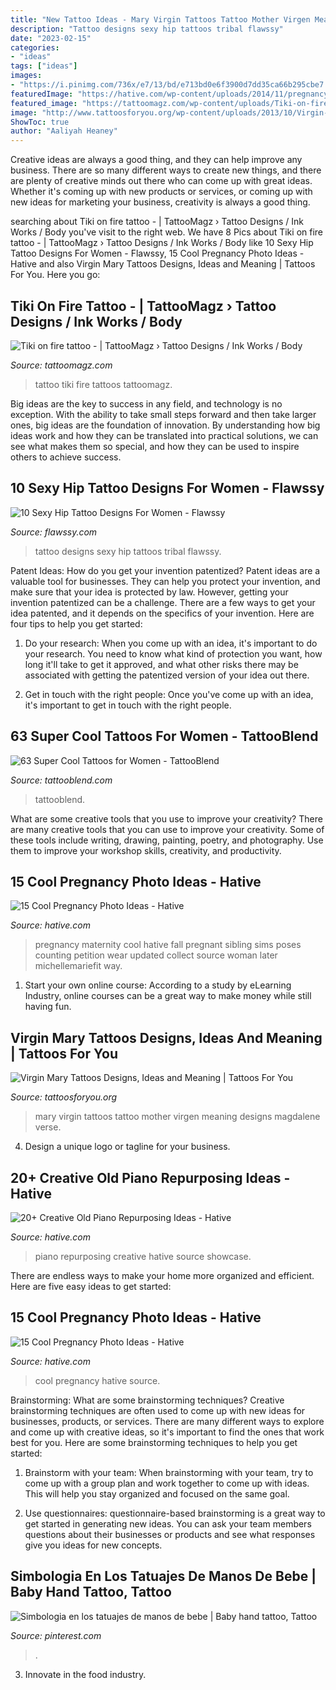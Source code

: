 ```yaml
---
title: "New Tattoo Ideas - Mary Virgin Tattoos Tattoo Mother Virgen Meaning Designs Magdalene Verse"
description: "Tattoo designs sexy hip tattoos tribal flawssy"
date: "2023-02-15"
categories:
- "ideas"
tags: ["ideas"]
images:
- "https://i.pinimg.com/736x/e7/13/bd/e713bd0e6f3900d7dd35ca66b295cbe7.jpg"
featuredImage: "https://hative.com/wp-content/uploads/2014/11/pregnancy-photo-ideas/7-cool-pregnancy-photo-ideas.jpg"
featured_image: "https://tattoomagz.com/wp-content/uploads/Tiki-on-fire-tattoo.jpg"
image: "http://www.tattoosforyou.org/wp-content/uploads/2013/10/Virgin-Mary-Tattoos-Pictures-700x1024.jpg"
ShowToc: true
author: "Aaliyah Heaney"
---
```



Creative ideas are always a good thing, and they can help improve any business. There are so many different ways to create new things, and there are plenty of creative minds out there who can come up with great ideas. Whether it's coming up with new products or services, or coming up with new ideas for marketing your business, creativity is always a good thing.

	

		
searching about Tiki on fire tattoo - | TattooMagz › Tattoo Designs / Ink Works / Body you've visit to the right web. We have 8 Pics about Tiki on fire tattoo - | TattooMagz › Tattoo Designs / Ink Works / Body like 10 Sexy Hip Tattoo Designs For Women - Flawssy, 15 Cool Pregnancy Photo Ideas - Hative and also Virgin Mary Tattoos Designs, Ideas and Meaning | Tattoos For You. Here you go:
		
    
## Tiki On Fire Tattoo - | TattooMagz › Tattoo Designs / Ink Works / Body

<img loading=lazy src="https://tattoomagz.com/wp-content/uploads/Tiki-on-fire-tattoo.jpg" onerror="this.onerror=null;this.src='https://tse3.mm.bing.net/th?id=OIP.VNT7yqSucnqMqETjmcd8fQAAAA&amp;pid=15.1';" alt="Tiki on fire tattoo - | TattooMagz › Tattoo Designs / Ink Works / Body">

_Source: tattoomagz.com_

>tattoo tiki fire tattoos tattoomagz. 

	

Big ideas are the key to success in any field, and technology is no exception. With the ability to take small steps forward and then take larger ones, big ideas are the foundation of innovation. By understanding how big ideas work and how they can be translated into practical solutions, we can see what makes them so special, and how they can be used to inspire others to achieve success.

    
## 10 Sexy Hip Tattoo Designs For Women - Flawssy

<img loading=lazy src="http://flawssy.com/wp-content/uploads/2016/06/Tribal-Phoenix-Tattoo.jpg" onerror="this.onerror=null;this.src='https://tse3.mm.bing.net/th?id=OIP.3hYDzj6qczDk6242KBkoIAHaLQ&amp;pid=15.1';" alt="10 Sexy Hip Tattoo Designs For Women - Flawssy">

_Source: flawssy.com_

>tattoo designs sexy hip tattoos tribal flawssy. 

	

Patent Ideas: How do you get your invention patentized?
Patent ideas are a valuable tool for businesses. They can help you protect your invention, and make sure that your idea is protected by law. However, getting your invention patentized can be a challenge. There are a few ways to get your idea patented, and it depends on the specifics of your invention. Here are four tips to help you get started: 
1. Do your research: When you come up with an idea, it's important to do your research. You need to know what kind of protection you want, how long it'll take to get it approved, and what other risks there may be associated with getting the patentized version of your idea out there. 

2. Get in touch with the right people: Once you've come up with an idea, it's important to get in touch with the right people.

    
## 63 Super Cool Tattoos For Women - TattooBlend

<img loading=lazy src="https://tattooblend.com/wp-content/uploads/2016/08/watercolor-world-map-tattoo.jpg" onerror="this.onerror=null;this.src='https://tse3.mm.bing.net/th?id=OIP.aL2lx_x_gn2X4z7h8N3qKwHaHX&amp;pid=15.1';" alt="63 Super Cool Tattoos for Women - TattooBlend">

_Source: tattooblend.com_

>tattooblend. 

	

What are some creative tools that you use to improve your creativity?
There are many creative tools that you can use to improve your creativity. Some of these tools include writing, drawing, painting, poetry, and photography. Use them to improve your workshop skills, creativity, and productivity.

    
## 15 Cool Pregnancy Photo Ideas - Hative

<img loading=lazy src="https://hative.com/wp-content/uploads/2014/11/pregnancy-photo-ideas/7-cool-pregnancy-photo-ideas.jpg" onerror="this.onerror=null;this.src='https://tse2.mm.bing.net/th?id=OIP.4LD72bU6nJ_gEpIry0L_8wHaLH&amp;pid=15.1';" alt="15 Cool Pregnancy Photo Ideas - Hative">

_Source: hative.com_

>pregnancy maternity cool hative fall pregnant sibling sims poses counting petition wear updated collect source woman later michellemariefit way. 

	

1. Start your own online course: According to a study by eLearning Industry, online courses can be a great way to make money while still having fun.

    
## Virgin Mary Tattoos Designs, Ideas And Meaning | Tattoos For You

<img loading=lazy src="http://www.tattoosforyou.org/wp-content/uploads/2013/10/Virgin-Mary-Tattoos-Pictures-700x1024.jpg" onerror="this.onerror=null;this.src='https://tse1.mm.bing.net/th?id=OIP.nsi3ljhbNY5E21TYWhuTXQHaK1&amp;pid=15.1';" alt="Virgin Mary Tattoos Designs, Ideas and Meaning | Tattoos For You">

_Source: tattoosforyou.org_

>mary virgin tattoos tattoo mother virgen meaning designs magdalene verse. 

	

4. Design a unique logo or tagline for your business.

    
## 20+ Creative Old Piano Repurposing Ideas - Hative

<img loading=lazy src="https://hative.com/wp-content/uploads/2015/03/piano-repurposing-ideas/3-creative-old-piano-repurposing-ideas.jpg" onerror="this.onerror=null;this.src='https://tse4.mm.bing.net/th?id=OIP.fZyI6Aend51J7hFtCSwxMQAAAA&amp;pid=15.1';" alt="20+ Creative Old Piano Repurposing Ideas - Hative">

_Source: hative.com_

>piano repurposing creative hative source showcase. 

	

There are endless ways to make your home more organized and efficient. Here are five easy ideas to get started:

    
## 15 Cool Pregnancy Photo Ideas - Hative

<img loading=lazy src="https://hative.com/wp-content/uploads/2014/11/pregnancy-photo-ideas/1-cool-pregnancy-photo-ideas.jpg" onerror="this.onerror=null;this.src='https://tse4.mm.bing.net/th?id=OIP.Zq2usCY7DqWq5RawFrYWKwHaLH&amp;pid=15.1';" alt="15 Cool Pregnancy Photo Ideas - Hative">

_Source: hative.com_

>cool pregnancy hative source. 

	

Brainstorming: What are some brainstorming techniques?
Creative brainstorming techniques are often used to come up with new ideas for businesses, products, or services. There are many different ways to explore and come up with creative ideas, so it's important to find the ones that work best for you. Here are some brainstorming techniques to help you get started:
1. Brainstorm with your team: When brainstorming with your team, try to come up with a group plan and work together to come up with ideas. This will help you stay organized and focused on the same goal.

2. Use questionnaires: questionnaire-based brainstorming is a great way to get started in generating new ideas. You can ask your team members questions about their businesses or products and see what responses give you ideas for new concepts.


    
## Simbologia En Los Tatuajes De Manos De Bebe | Baby Hand Tattoo, Tattoo

<img loading=lazy src="https://i.pinimg.com/736x/e7/13/bd/e713bd0e6f3900d7dd35ca66b295cbe7.jpg" onerror="this.onerror=null;this.src='https://tse3.mm.bing.net/th?id=OIP.g1ZzYOOYgC6uSeg-1vUk7gAAAA&amp;pid=15.1';" alt="Simbologia en los tatuajes de manos de bebe | Baby hand tattoo, Tattoo">

_Source: pinterest.com_

>. 

	

3. Innovate in the food industry. 

